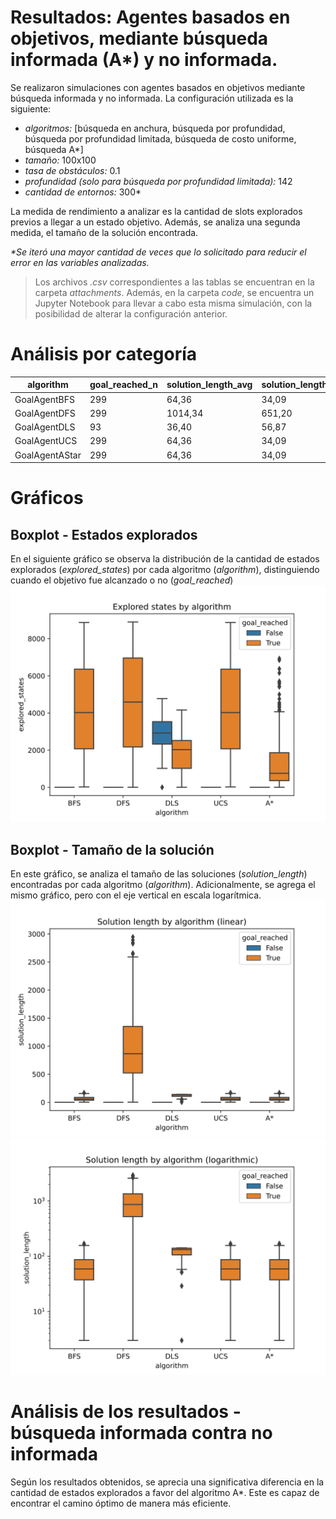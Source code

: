 Resultados: Agentes basados en objetivos, mediante búsqueda informada (A*) y no informada.
===
Se realizaron simulaciones con agentes basados en objetivos mediante búsqueda informada y no informada. La configuración utilizada es la siguiente:
- _algoritmos:_ [búsqueda en anchura, búsqueda por profundidad, búsqueda por profundidad limitada, búsqueda de costo uniforme, búsqueda A*]
- _tamaño:_ 100x100
- _tasa de obstáculos:_ 0.1
- _profundidad (solo para búsqueda por profundidad limitada):_ 142
- _cantidad de entornos:_ 300*

La medida de rendimiento a analizar es la cantidad de slots explorados previos a llegar a un estado objetivo. Además, se analiza una segunda medida, el tamaño de la solución encontrada.

_*Se iteró una mayor cantidad de veces que lo solicitado para reducir el error en las variables analizadas._

> Los archivos *.csv* correspondientes a las tablas se encuentran en la carpeta *attachments*. Además, en la carpeta *code*, se encuentra un Jupyter Notebook para llevar a cabo esta misma simulación, con la posibilidad de alterar la configuración anterior.

# Análisis por categoría
|algorithm     |goal_reached_n|solution_length_avg|solution_length_std|explored_states_avg|explored_states_std|
|--------------|--------------|-------------------|-------------------|-------------------|-------------------|
|GoalAgentBFS  |299           |64,36              |34,09              |4208,17            |2555,36            |
|GoalAgentDFS  |299           |1014,34            |651,20             |4558,14            |2601,48            |
|GoalAgentDLS  |93            |36,40              |56,87              |2593,38            |1032,67            |
|GoalAgentUCS  |299           |64,36              |34,09              |4208,17            |2555,36            |
|GoalAgentAStar|299           |64,36              |34,09              |1304,43            |1394,99            |

# Gráficos
## Boxplot - Estados explorados
En el siguiente gráfico se observa la distribución de la cantidad de estados explorados (_explored_states_) por cada algoritmo (_algorithm_), distinguiendo cuando el objetivo fue alcanzado o no (_goal_reached_)
<img src="./attachments/boxplot-explored_states.svg">

## Boxplot - Tamaño de la solución
En este gráfico, se analiza el tamaño de las soluciones (_solution_length_) encontradas por cada algoritmo (_algorithm_). Adicionalmente, se agrega el mismo gráfico, pero con el eje vertical en escala logarítmica.
<img src="./attachments/boxplot-solution_length.svg">
<img src="./attachments/boxplot-solution_length-log.svg">

# Análisis de los resultados - búsqueda informada contra no informada
Según los resultados obtenidos, se aprecia una significativa diferencia en la cantidad de estados explorados a favor del algoritmo A*. Este es capaz de encontrar el camino óptimo de manera más eficiente.